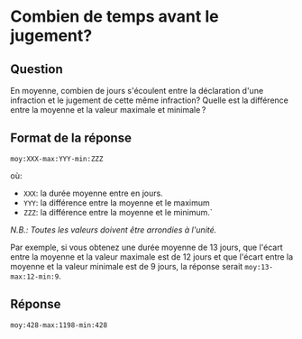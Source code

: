 # Combien de temps avant le jugement?

## Question

En moyenne, combien de jours s'écoulent entre la déclaration d'une infraction et le jugement de cette même infraction? Quelle est la différence entre la moyenne et la valeur maximale et minimale ?

## Format de la réponse

`moy:XXX-max:YYY-min:ZZZ`

où:

- `XXX`: la durée moyenne entre en jours.
- `YYY`: la différence entre la moyenne et le maximum
- `ZZZ`: la différence entre la moyenne et le minimum.`

_N.B.: Toutes les valeurs doivent être arrondies à l'unité._

Par exemple, si vous obtenez une durée moyenne de 13 jours, que l'écart entre la moyenne et la valeur maximale est de 12 jours et que l'écart entre la moyenne et la valeur minimale est de 9 jours, la réponse serait `moy:13-max:12-min:9`.

## Réponse

`moy:428-max:1198-min:428`
